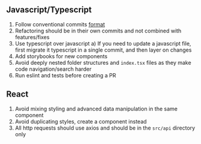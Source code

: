 
## Javascript/Typescript

1. Follow conventional commits [format](https://www.conventionalcommits.org/en/v1.0.0/)
2. Refactoring should be in their own commits and not combined with features/fixes
3. Use typescript over javascript
    a) If you need to update a javascript file, first migrate it typescript in a single commit, and then layer on changes
4. Add storybooks for new components
5. Avoid deeply nested folder structures and `index.tsx` files as they make code navigation/search harder
6. Run eslint and tests before creating a PR



## React

1. Avoid mixing styling and advanced data manipulation in the same component
2. Avoid duplicating styles, create a component instead
3. All http requests should use axios and should be in the `src/api` directory only
